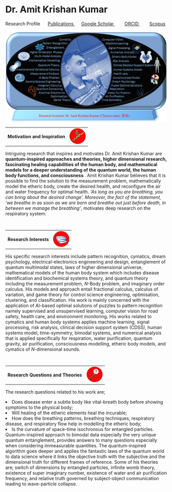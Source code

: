 <html>
  <head>
   
<meta name="description" content="Higher Dimension Research…">
    <meta name="referrer" content="origin-when-cross-origin">
<meta name="author" content="Amit Krishan Kumar">
    <meta charset="UTF-8">
    <head>
    <body>
<h1> Dr. Amit Krishan Kumar </h1>

   Research Profile &nbsp;&nbsp;&nbsp;&nbsp; <a href = "publication.html"> Publications </a> &nbsp;&nbsp;&nbsp;&nbsp;  <a href = "https://scholar.google.com/citations?user=h-KG0T0AAAAJ&hl=en"> Google Scholar </a> &nbsp;&nbsp;&nbsp;&emsp; <a href = "https://orcid.org/0000-0002-0173-2081"> ORCID </a>  &nbsp;&nbsp;&nbsp;&emsp; <a href = "https://www.scopus.com/authid/detail.uri?authorId=57218181590"> Scopus </a>  
  
  <img src="Profile1.jpg"> 
   
<div> 
<table>
      <td> <b>Motivation and Inspiration </b> 
    <td> <img src="thumbnails/motivation.jpg" width="50"> </td> 
<table>
<div>
             
  <p> Intriguing research that inspires and motivates Dr. Amit Krishan Kumar are <b> quantum-inspired approaches and theories, higher dimensional research, fascinating healing capabilities of the human body, and mathematical models for a deeper understanding of the quantum world, the human body functions, and consciousness </b>. Amit Krishan Kumar believes that it is possible to find the solution to the measurement problem, mathematically model the etheric body, create the desired health, and reconfigure the air and water frequency for optimal health. <em> ‘As long as you are breathing, you can bring about the desired change’. Moreover, the fact of the statement, ‘we breathe in as soon as we are born and breathe out just before death, in between we manage the breathing’</em>, motivates deep research on the respiratory system. </p>  
    <h2> </h2>
    <table>
            <td> <b>Research Interests</b> 
    <td> <img src="thumbnails/interests.jpg" width="50"> </td>
 <table>  
  <p> His specific research interests include pattern recognition, cymatics, dream psychology, electrical-electronics engineering and design, entanglement of quantum multimodal states, laws of higher dimensional universe, mathematical models of the human body system which includes disease identification and biochemical systems theory, and quantum theory including the measurement problem, <em>N</em>-Body problem, and imaginary order calculus. His models and approach entail fractional calculus, calculus of variation, and game theory for control science engineering, optimisation, clustering, and classification. His work is mainly concerned with the application of AI-based optimal solutions of puzzles to pattern recognition namely supervised and unsupervised learning, computer vision for road safety, health care, and environment monitoring. His works related to cymatics and human body systems applies machine learning, signal processing, risk analysis, clinical decision support system (CDSS), human systems model, time-symmetry, bimodal systems, and numerical analysis that is applied specifically for respiration, water purification, quantum gravity, air purification, consciousness modelling, etheric body models, and cymatics of <em>N</em>-dimensional sounds. </p>

   <h2> </h2>
   <table>
           <td> <b>Research Questions and Theories</b>
              <td> <img src="thumbnails/question.jpg" width="50"> </td>
 <table>
  <p> The research questions related to his work are; <li> Does disease enter a subtle body like vital-breath body before showing symptoms to the physical body;</li> <li> Will healing of the etheric elements heal the incurable;</li> <li>How does the breathing patterns, breathing techniques, respiratory disease, and respiratory flow help in modelling the etheric body;</li> <li>Is the curvature of space-time isochronous for entangled particles.</li> Quantum-inspired approach to bimodal data especially the very unique quantum entanglement, provides answers to many questions especially when considering immeasurable quantities. The quantum-inspired algorithm goes deeper and applies the fantastic laws of the quantum world to data science where it links the objective truth with the subjective and the dimensional truth for different frames of reference. Some of his theories are; switch of dimensions by entangled particles, infinite womb theory, existence of super imaginary number, existence of water and air purification frequency, and relative truth governed by subject-object communication leading to wave-particle collapse.</p>

<body>
  
<html>


